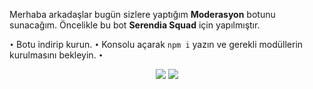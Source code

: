 Merhaba arkadaşlar bugün sizlere yaptığım **Moderasyon** botunu sunacağım.
Öncelikle bu bot **Serendia Squad** için yapılmıştır.

`•` Botu indirip kurun.
`•` Konsolu açarak `npm i` yazın ve gerekli modüllerin kurulmasını bekleyin.
`•` 

<p align="center">
  <a href="https://discord.gg/ZBmhQ2T"><img src="https://img.shields.io/badge/Serendia%20Squad%20-1d202b.svg?&style=for-the-badge&logo=discord&logoColor=white"></a>
  <a href="https://discord.com/users/460813657811582986"><img src="https://img.shields.io/badge/Yashinu%20-7289DA.svg?&style=for-the-badge&logo=discord&logoColor=white"></a>
</p>
